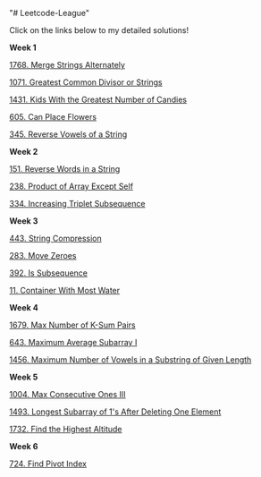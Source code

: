 "# Leetcode-League" 

Click on the links below to my detailed solutions!

**Week 1**

[1768. Merge Strings Alternately](https://leetcode.com/problems/merge-strings-alternately/solutions/3612633/simple-java-solution-from-a-beginner-for-a-beginner-runtime-0ms/)

[1071. Greatest Common Divisor or Strings](https://leetcode.com/problems/greatest-common-divisor-of-strings/solutions/3613102/simple-java-solution-from-a-beginner-for-a-beginner-runtime-0ms/)

[1431. Kids With the Greatest Number of Candies](https://leetcode.com/problems/kids-with-the-greatest-number-of-candies/solutions/3613300/simple-java-solution-from-a-beginner-for-a-beginner/)

[605. Can Place Flowers](https://leetcode.com/problems/can-place-flowers/solutions/3617273/simple-java-solution-from-a-beginner-for-a-beginner/)

[345. Reverse Vowels of a String](https://leetcode.com/problems/reverse-vowels-of-a-string/solutions/3617438/simple-java-solution-from-a-beginner-for-a-beginner/)

**Week 2**

[151. Reverse Words in a String](https://leetcode.com/problems/reverse-words-in-a-string/solutions/3640919/simple-java-solution-from-a-beginner-for-a-beginner/)

[238. Product of Array Except Self](https://leetcode.com/problems/product-of-array-except-self/solutions/3644747/simple-java-solution-from-a-beginner-for-a-beginner/)

[334. Increasing Triplet Subsequence](https://leetcode.com/problems/increasing-triplet-subsequence/solutions/3654102/simple-java-solution-from-a-beginner-for-a-beginner/)

**Week 3**

[443. String Compression](https://leetcode.com/problems/string-compression/solutions/3680667/simple-java-solution-from-a-beginner-for-a-beginner/)

[283. Move Zeroes](https://leetcode.com/problems/move-zeroes/solutions/3680696/simple-java-solution-from-a-beginner-for-a-beginner/)

[392. Is Subsequence](https://leetcode.com/problems/is-subsequence/solutions/3680721/simple-java-solution-from-a-beginner-for-a-beginner/)

[11. Container With Most Water](https://leetcode.com/problems/container-with-most-water/solutions/3680748/simple-java-solution-from-a-beginner-for-a-beginner/)

**Week 4**

[1679. Max Number of K-Sum Pairs](https://leetcode.com/problems/max-number-of-k-sum-pairs/solutions/3704931/simple-java-solution-from-a-beginner-for-a-beginner/)

[643. Maximum Average Subarray I](https://leetcode.com/problems/maximum-average-subarray-i/solutions/3705022/simple-java-solution-from-a-beginner-for-a-beginner/)

[1456. Maximum Number of Vowels in a Substring of Given Length](https://leetcode.com/problems/maximum-number-of-vowels-in-a-substring-of-given-length/solutions/3705118/simple-java-solution-from-a-beginner-for-a-beginner/)

**Week 5**

[1004. Max Consecutive Ones III](https://leetcode.com/problems/max-consecutive-ones-iii/solutions/3725934/simple-java-solution-from-a-beginner-for-a-beginner/)

[1493. Longest Subarray of 1's After Deleting One Element](https://leetcode.com/problems/longest-subarray-of-1s-after-deleting-one-element/solutions/3726243/simple-java-solution-from-a-beginner-for-a-beginner/)

[1732. Find the Highest Altitude](https://leetcode.com/problems/find-the-highest-altitude/solutions/3726364/simple-java-solution-from-a-beginner-for-a-beginner/)

**Week 6**

[724. Find Pivot Index](https://leetcode.com/problems/find-pivot-index/solutions/3758625/simple-java-solution-from-a-beginner-for-a-beginner/)